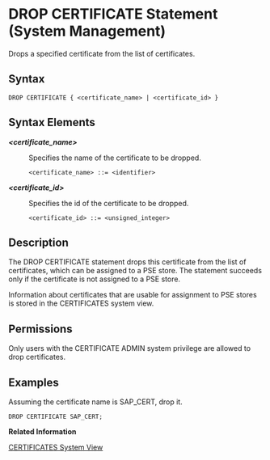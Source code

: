 <!-- loiob7784cfa101942f4ae17a258d060998e -->

# DROP CERTIFICATE Statement \(System Management\)

Drops a specified certificate from the list of certificates.



## Syntax

```
DROP CERTIFICATE { <certificate_name> | <certificate_id> }
```



## Syntax Elements


<dl>
<dt><b>

*<certificate\_name\>*

</b></dt>
<dd>

Specifies the name of the certificate to be dropped.

```
<certificate_name> ::= <identifier>
```



</dd><dt><b>

*<certificate\_id\>*

</b></dt>
<dd>

Specifies the id of the certificate to be dropped.

```
<certificate_id> ::= <unsigned_integer>
```



</dd>
</dl>



## Description

The DROP CERTIFICATE statement drops this certificate from the list of certificates, which can be assigned to a PSE store. The statement succeeds only if the certificate is not assigned to a PSE store.

Information about certificates that are usable for assignment to PSE stores is stored in the CERTIFICATES system view.



<a name="loiob7784cfa101942f4ae17a258d060998e__section_ofg_qwx_vcb"/>

## Permissions

Only users with the CERTIFICATE ADMIN system privilege are allowed to drop certificates.



## Examples

Assuming the certificate name is SAP\_CERT, drop it.

```
DROP CERTIFICATE SAP_CERT;
```

**Related Information**  


[CERTIFICATES System View](../../020-System-Views-Reference/021-System-Views/certificates-system-view-d076e2b.md "Provides information about certificates usable in PSEs.")

